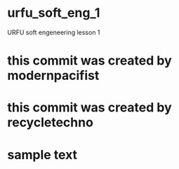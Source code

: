 # urfu_soft_eng_1
URFU soft engeneering lesson 1

# this commit was created by modernpacifist
# this commit was created by recycletechno
# sample text
